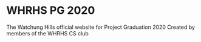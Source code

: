 # WHRHS PG 2020
The Watchung Hills official website for Project Graduation 2020
Created by members of the WHRHS CS club
